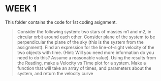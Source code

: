 # WEEK 1
This folder contains the code for 1st coding asignment.
>Consider the following system: two stars of masses m1 and m2, in circular orbit around each other. Consider plane of the system to be perpendicular the plane of the sky (this is the system from the assignment). Find an expression for the line-of-sight velocity of the two objects with time. (Hint: Will you need more information do you need to do this? Assume a reasonable value).
Using the results from the Reading, make a Velocity vs Time plot for a system. Make a function that will take an array of times, and parameters about the system, and return the velocity curve
